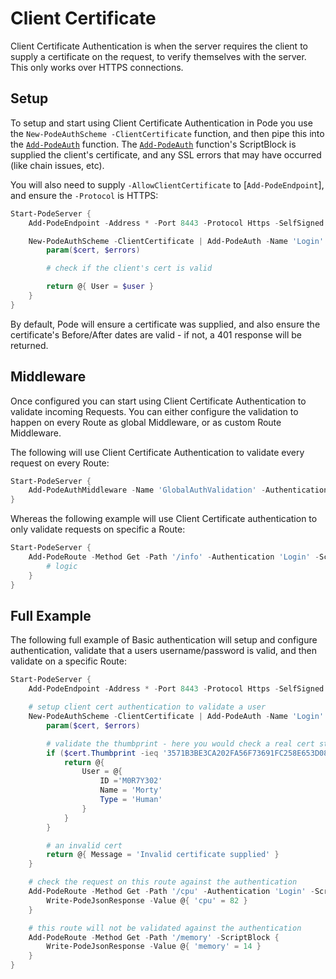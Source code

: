 # Client Certificate

Client Certificate Authentication is when the server requires the client to supply a certificate on the request, to verify themselves with the server. This only works over HTTPS connections.

## Setup

To setup and start using Client Certificate Authentication in Pode you use the `New-PodeAuthScheme -ClientCertificate` function, and then pipe this into the [`Add-PodeAuth`](../../../../Functions/Authentication/Add-PodeAuth) function. The [`Add-PodeAuth`](../../../../Functions/Authentication/Add-PodeAuth) function's ScriptBlock is supplied the client's certificate, and any SSL errors that may have occurred (like chain issues, etc).

You will also need to supply `-AllowClientCertificate` to [`Add-PodeEndpoint`], and ensure the `-Protocol` is HTTPS:

```powershell
Start-PodeServer {
    Add-PodeEndpoint -Address * -Port 8443 -Protocol Https -SelfSigned -AllowClientCertificate

    New-PodeAuthScheme -ClientCertificate | Add-PodeAuth -Name 'Login' -Sessionless -ScriptBlock {
        param($cert, $errors)

        # check if the client's cert is valid

        return @{ User = $user }
    }
}
```

By default, Pode will ensure a certificate was supplied, and also ensure the certificate's Before/After dates are valid - if not, a 401 response will be returned.

## Middleware

Once configured you can start using Client Certificate Authentication to validate incoming Requests. You can either configure the validation to happen on every Route as global Middleware, or as custom Route Middleware.

The following will use Client Certificate Authentication to validate every request on every Route:

```powershell
Start-PodeServer {
    Add-PodeAuthMiddleware -Name 'GlobalAuthValidation' -Authentication 'Login'
}
```

Whereas the following example will use Client Certificate authentication to only validate requests on specific a Route:

```powershell
Start-PodeServer {
    Add-PodeRoute -Method Get -Path '/info' -Authentication 'Login' -ScriptBlock {
        # logic
    }
}
```

## Full Example

The following full example of Basic authentication will setup and configure authentication, validate that a users username/password is valid, and then validate on a specific Route:

```powershell
Start-PodeServer {
    Add-PodeEndpoint -Address * -Port 8443 -Protocol Https -SelfSigned -AllowClientCertificate

    # setup client cert authentication to validate a user
    New-PodeAuthScheme -ClientCertificate | Add-PodeAuth -Name 'Login' -Sessionless -ScriptBlock {
        param($cert, $errors)

        # validate the thumbprint - here you would check a real cert store, or database
        if ($cert.Thumbprint -ieq '3571B3BE3CA202FA56F73691FC258E653D0874C1') {
            return @{
                User = @{
                    ID ='M0R7Y302'
                    Name = 'Morty'
                    Type = 'Human'
                }
            }
        }

        # an invalid cert
        return @{ Message = 'Invalid certificate supplied' }
    }

    # check the request on this route against the authentication
    Add-PodeRoute -Method Get -Path '/cpu' -Authentication 'Login' -ScriptBlock {
        Write-PodeJsonResponse -Value @{ 'cpu' = 82 }
    }

    # this route will not be validated against the authentication
    Add-PodeRoute -Method Get -Path '/memory' -ScriptBlock {
        Write-PodeJsonResponse -Value @{ 'memory' = 14 }
    }
}
```
